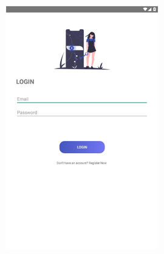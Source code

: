 <div align="center">
    <img src="screenshoot/Screenshot_2020-07-16-22-20-38.png" width="400px"</img> 
</div>
